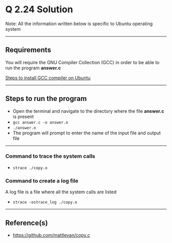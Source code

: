
# Q 2.24 Solution

Note: All the information written below is specific to Ubuntu operating system

---

## Requirements

You will require the GNU Compiler Collection (GCC) in order to be able to run the program **answer.c**

[Steps to install GCC compiler on Ubuntu](https://linuxize.com/post/how-to-install-gcc-compiler-on-ubuntu-18-04/#installing-gcc-on-ubuntu)

---

## Steps to run the program
 - Open the terminal and navigate to the directory where the file **answer.c** is present
 - `gcc answer.c -o answer.o`
 - `./answer.o`
 - The program will prompt to enter the name of the input file and output file

---
### Command to trace the system calls 
- `strace ./copy.o`

### Command to create a log file
A log file is a file where all the system calls are listed
- `strace -ostrace_log ./copy.o`
---

## Reference(s)
- https://github.com/mattlevan/copy.c
